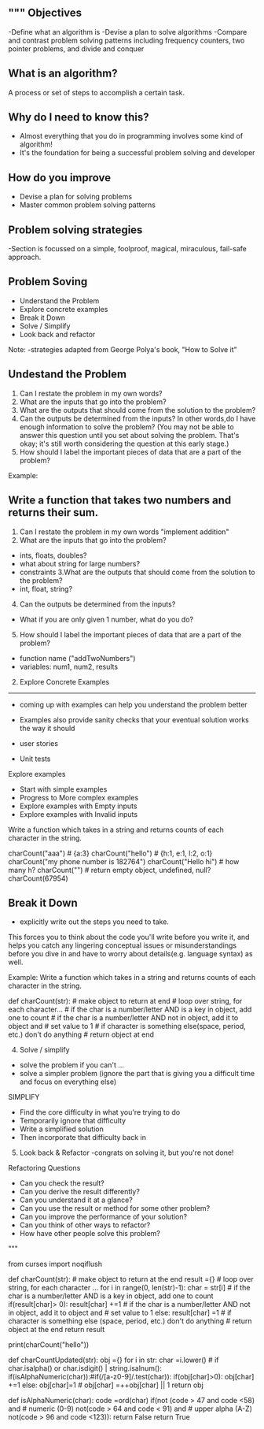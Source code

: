 """
Objectives
----------
 
-Define what an algorithm is
-Devise a plan to solve algorithms
-Compare and contrast problem solving patterns including frequency counters, 
two pointer problems, and divide and conquer

What is an algorithm?
---------------------

A process or set of steps to accomplish a certain task.

Why do I need to know this?
--------------------------
- Almost everything that you do in programming involves some kind of algorithm!
- It's the foundation for being a successful problem solving and developer

How do you improve
-------------------
- Devise a plan for solving problems
- Master common problem solving patterns

Problem solving strategies
--------------------------

-Section is focussed on a simple, foolproof, magical, miraculous, fail-safe approach.

Problem Soving
--------------
- Understand the Problem
- Explore concrete examples
- Break it Down
- Solve / Simplify
- Look back and refactor

Note:
-strategies adapted from George Polya's book, "How to Solve it"

Undestand the Problem
----------------------
1. Can I restate the problem in my own words?
2. What are the inputs that go into the problem?
3. What are the outputs that should come from the solution to the problem?
4. Can the outputs be determined from the inputs? In other words,do 
I have enough information to solve the problem? 
(You may not be able to answer this question until you set about solving
the problem. That's okay; it's still worth considering the question at this early stage.)
5. How should I label the important pieces of data that are a part of the problem?

Example:

Write a function that takes two numbers and returns their sum.
--------------------------------------------------------------
1. Can I restate the problem in my own words
"implement addition"
2. What are the inputs that go into the problem?
- ints, floats, doubles?
- what about string for large numbers?
- constraints
3.What are the outputs that should come from the solution to the problem?
- int, float, string?
4. Can the outputs be determined from the inputs?
- What if you are only given 1 number, what do you do?
5. How should I label the important pieces of data that are a part of the problem?
- function name ("addTwoNumbers")
- variables: num1, num2, results


2. Explore Concrete Examples
------------------------------
- coming up with examples can help you understand the problem better
- Examples also provide sanity checks that your eventual solution works the way it should

- user stories
- Unit tests

Explore examples
- Start with simple examples
- Progress to More complex examples
- Explore examples with Empty inputs
- Explore examples with Invalid inputs

Write a function which takes in a string and returns counts of each character in the 
string.

charCount("aaa") # {a:3}
charCount("hello") # {h:1, e:1, l:2, o:1}
charCount("my phone number is 182764")
charCount("Hello hi") # how many h?
charCount("") # return empty object, undefined, null?
charCount(67954)

Break it Down
-------------
- explicitly write out the steps you need to take.

This forces you to think about the code you'll write before you write it, and helps you
catch any lingering conceptual issues or misunderstandings before you dive in and have 
to worry about details(e.g. language syntax) as well.

Example:
Write a function which takes in a string and returns counts of each character in the
string.

def charCount(str):
    # make object to return at end
    # loop over string, for each character...
        # if the char is a number/letter AND is a key in object, add one to count
        # if the char is a number/letter AND not in object, add it to object and
        # set value to 1
        # if character is something else(space, period, etc.) don't do anything
    # return object at end


4. Solve / simplify
- solve the problem
    if you can't ...
- solve a simpler problem
(ignore the part that is giving you a difficult time and focus on everything else)

SIMPLIFY
- Find the core difficulty in what you're trying to do
- Temporarily ignore that difficulty
- Write a simplified solution
- Then incorporate that difficulty back in

5. Look back & Refactor
-congrats on solving it, but you're not done!

Refactoring Questions
- Can you check the result?
- Can you derive the result differently?
- Can you understand it at a glance?
- Can you use the result or method for some other problem?
- Can you improve the performance of your solution?
- Can you think of other ways to refactor?
- How have other people solve this problem?

"""

from curses import noqiflush


def charCount(str):
    # make object to return at the end
    result ={}
    # loop over string, for each character ...
    for i in range(0, len(str)-1):
        char = str[i]
        # if the char is a number/letter AND is a key in object, add one to count
        if(result[char]> 0):
            result[char] +=1
        # if the char is a number/letter AND not in object, add it to object and 
        # set value to 1
        else:
            result[char] =1
    # if character is something  else (space, period, etc.) don't do anything
    # return object at the end
    return result

print(charCount("hello"))


def charCountUpdated(str):
    obj ={}
    for i in str:
        char =i.lower()
        # if char.isalpha() or char.isdigit() | string.isalnum():
        if(isAlphaNumeric(char)):#if(/[a-z0-9]/.test(char)):
            if(obj[char]>0):
                obj[char] +=1
            else:
                obj[char]=1
            # obj[char] =++obj[char] ||  1
    return obj


def isAlphaNumeric(char):
    code =ord(char)
    if(not (code > 47 and code <58) and # numeric (0-9)
        not(code > 64 and code < 91) and # upper alpha (A-Z)
        not(code > 96 and code <123)):
        return False
    return True
